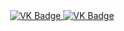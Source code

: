 <div id="badges" align ="center">
  <a href= "https://vk.com/errror_4o4">
    <img src = "https://img.shields.io/badge/VK-blue?style=for-the-badge&logo=VK&logoColor=white" alt="VK Badge"/>
</a>

<a href= "https://mail.google.com/mail/u/2/#inbox"> 
    <img src = "https://img.shields.io/badge/EMAIL-red?style=for-the-badge&logo=Gmail&logoColor=white" alt="VK Badge" />
  </a>
</div>

<div id="viewprof" align="center" >
<img src="https://komarev.com/ghpvc/?username=veiron7&style=flat-square&color=blue" alt=""/>
</div>
